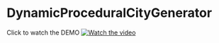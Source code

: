 # DynamicProceduralCityGenerator

Click to watch the DEMO
[![Watch the video](https://i9.ytimg.com/vi/Ubeb8ppgGjQ/mqdefault.jpg?sqp=CJjhw7AG-oaymwEmCMACELQB8quKqQMa8AEB-AHUBoAC4AOKAgwIABABGHIgVyg-MA8%3D&rs=AOn4CLCuXnAZ3ilIAI8NJOiKEox-EdHg4g&retry=4)](https://youtu.be/Ubeb8ppgGjQ)
